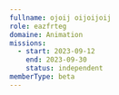 ```yaml
---
fullname: ojoij oijoijoij
role: eazfrteg
domaine: Animation
missions:
  - start: 2023-09-12
    end: 2023-09-30
    status: independent
memberType: beta
---
```


